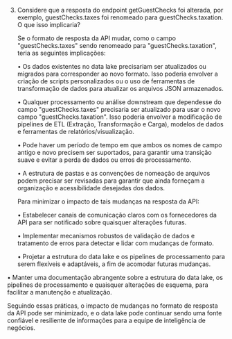 3. Considere que a resposta do endpoint getGuestChecks foi alterada, por exemplo, guestChecks.taxes foi renomeado para guestChecks.taxation. O que isso
implicaria?

      Se o formato de resposta da API mudar, como o campo "guestChecks.taxes" sendo renomeado para "guestChecks.taxation", teria as seguintes implicações:
      
      •	Os dados existentes no data lake precisariam ser atualizados ou migrados para corresponder ao novo formato. Isso poderia envolver a criação de scripts personalizados ou o uso de ferramentas de transformação de dados para atualizar os arquivos JSON armazenados.
      
      •	Qualquer processamento ou análise downstream que dependesse do campo "guestChecks.taxes" precisaria ser atualizado para usar o novo campo "guestChecks.taxation". Isso poderia envolver a modificação de pipelines de ETL (Extração, Transformação e Carga), modelos de dados e ferramentas de relatórios/visualização.
      
      •	Pode haver um período de tempo em que ambos os nomes de campo antigo e novo precisem ser suportados, para garantir uma transição suave e evitar a perda de dados ou erros de processamento.
      
      •	A estrutura de pastas e as convenções de nomeação de arquivos podem precisar ser revisadas para garantir que ainda forneçam a organização e acessibilidade desejadas dos dados.
      
      Para minimizar o impacto de tais mudanças na resposta da API:
      
      •	Estabelecer canais de comunicação claros com os fornecedores da API para ser notificado sobre quaisquer alterações futuras.
      
      •	Implementar mecanismos robustos de validação de dados e tratamento de erros para detectar e lidar com mudanças de formato.
      
      •	Projetar a estrutura do data lake e os pipelines de processamento para serem flexíveis e adaptáveis, a fim de acomodar futuras mudanças.
  
  •	Manter uma documentação abrangente sobre a estrutura do data lake, os pipelines de processamento e quaisquer alterações de esquema, para facilitar a manutenção e atualização.
  
  Seguindo essas práticas, o impacto de mudanças no formato de resposta da API pode ser minimizado, e o data lake pode continuar sendo uma fonte confiável e resiliente de informações para a equipe de inteligência de negócios.

